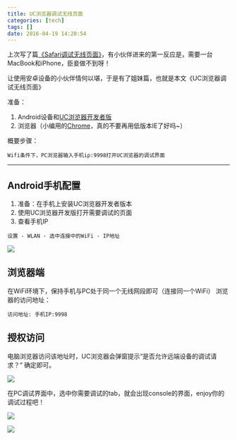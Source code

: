 ```yaml
---
title: UC浏览器调试无线页面
categories: [tech]
tags: []
date: 2016-04-19 14:20:54
---
```


上次写了篇[《Safari调试无线页面》](/archives/safari-web-debug/)，有小伙伴进来的第一反应是，需要一台MacBook和iPhone，臣妾做不到呀！

让使用安卓设备的小伙伴情何以堪，于是有了姐妹篇，也就是本文《UC浏览器调试无线页面》

准备：

1. Android设备和[UC浏览器开发者版](http://www.uc.cn/business/developer/)
2. 浏览器（小编用的[Chrome](http://www.google.cn/chrome/browser/)，真的不要再用低版本IE了好吗~）

概要步骤：

```
Wifi条件下，PC浏览器输入手机ip:9998打开UC浏览器的调试界面
```
<!-- more -->
***

## Android手机配置
1. 准备：在手机上安装UC浏览器开发者版本
2. 使用UC浏览器开发版打开需要调试的页面
3. 查看手机IP

```
设置 - WLAN - 选中连接中的WiFi - IP地址
```

![](http://cdn.sinacloud.net/woodysblog/safari-web-debug/ip.png)

## 浏览器端

在WiFi环境下，保持手机与PC处于同一个无线网段即可（连接同一个WiFi）
浏览器的访问地址：

```
访问地址: 手机IP:9998
```

## 授权访问

电脑浏览器访问该地址时，UC浏览器会弹窗提示“是否允许远端设备的调试请求？” 确定即可。

![](http://cdn.sinacloud.net/woodysblog/safari-web-debug/authorize.png)

在PC调试界面中，选中你需要调试的tab，就会出现console的界面，enjoy你的调试过程吧！

![](http://cdn.sinacloud.net/woodysblog/safari-web-debug/uc_index.png)  

![](http://cdn.sinacloud.net/woodysblog/safari-web-debug/uc_debug.png)
